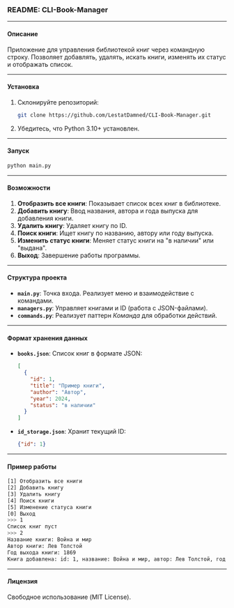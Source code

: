 ### README: CLI-Book-Manager

---

#### Описание
Приложение для управления библиотекой книг через командную строку. Позволяет добавлять, удалять, искать книги, изменять их статус и отображать список.

---

#### Установка
1. Склонируйте репозиторий:
   ```bash
   git clone https://github.com/LestatDamned/CLI-Book-Manager.git
   ```
2. Убедитесь, что Python 3.10+ установлен.


---

#### Запуск
```bash
python main.py
```

---

#### Возможности
1. **Отобразить все книги**: Показывает список всех книг в библиотеке.
2. **Добавить книгу**: Ввод названия, автора и года выпуска для добавления книги.
3. **Удалить книгу**: Удаляет книгу по ID.
4. **Поиск книги**: Ищет книгу по названию, автору или году выпуска.
5. **Изменить статус книги**: Меняет статус книги на "в наличии" или "выдана".
6. **Выход**: Завершение работы программы.

---

#### Структура проекта
- **`main.py`**: Точка входа. Реализует меню и взаимодействие с командами.
- **`managers.py`**: Управляет книгами и ID (работа с JSON-файлами).
- **`commands.py`**: Реализует паттерн *Команда* для обработки действий.

---

#### Формат хранения данных
- **`books.json`**: Список книг в формате JSON:
  ```json
  [
    {
      "id": 1,
      "title": "Пример книги",
      "author": "Автор",
      "year": 2024,
      "status": "в наличии"
    }
  ]
  ```
- **`id_storage.json`**: Хранит текущий ID:
  ```json
  {"id": 1}
  ```

---

#### Пример работы
```bash
[1] Отобразить все книги
[2] Добавить книгу
[3] Удалить книгу
[4] Поиск книги
[5] Изменение статуса книги
[0] Выход
>>> 1
Список книг пуст
>>> 2
Название книги: Война и мир
Автор книги: Лев Толстой
Год выхода книги: 1869
Книга добавлена: id: 1, название: Война и мир, автор: Лев Толстой, год выпуска: 1869, статус: в наличии
```

---

#### Лицензия
Свободное использование (MIT License).
